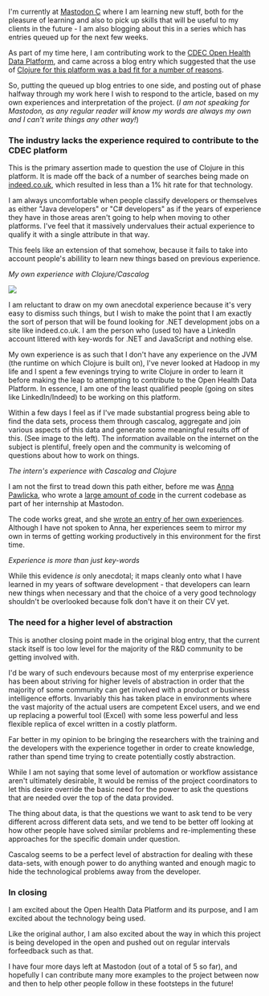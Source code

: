 I'm currently at [Mastodon C](https://www.mastodonc.com/) where I am learning new stuff, both for the pleasure of learning and also to pick up skills that will be useful to my clients in the future - I am also blogging about this in a series which has entries queued up for the next few weeks.

As part of my time here, I am contributing work to the [CDEC Open Health Data Platform](http://openhealthdata.cdehub.org/), and came across a blog entry which suggested that the use of [Clojure for this platform was a bad fit for a number of reasons](https://cde.catapult.org.uk/blogviews/-/asset_publisher/XwNC0wXN7ru2/blog/a-taste-of-things-to-come-so-how-do-we-write-our-own-recipes-?redirect=https://cde.catapult.org.uk/blogviews%3Fp_p_id%3D101_INSTANCE_XwNC0wXN7ru2%26p_p_lifecycle%3D0%26p_p_state%3Dnormal%26p_p_mode%3Dview%26p_p_col_id%3Dcolumn-2%26p_p_col_count%3D2).

So, putting the queued up blog entries to one side, and posting out of phase halfway through my work here I wish to respond to the article, based on my own experiences and interpretation of the project. (*I am not speaking for Mastodon, as any regular reader will know my words are always my own and I can't write things any other way!*)

### The industry lacks the experience required to contribute to the CDEC platform

This is the primary assertion made to question the use of Clojure in this platform. It is made off the back of a number of searches being made on [indeed.co.uk](http://indeed.co.uk), which resulted in less than a 1% hit rate for that technology. 

I am always uncomfortable when people classify developers or themselves as either "Java developers" or "C# developers" as if the years of experience they have in those areas aren't going to help when moving to other platforms.  I've feel that it massively undervalues their actual experience to qualify it with a single attribute in that way.

This feels like an extension of that somehow, because it fails to take into account people's abilility to learn new things based on previous experience.

*My own experience with Clojure/Cascalog*
 
 <img src="/img/map.png" class="pull-left">

I am reluctant to draw on my own anecdotal experience because it's very easy to dismiss such things, but I wish to make the point that I am exactly the sort of person that will be found looking for .NET development jobs on a site like indeed.co.uk. I am the person who (used to) have a LinkedIn account littered with key-words for .NET and JavaScript and nothing else.

My own experience is as such that I don't have any experience on the JVM (the runtime on which Clojure is built on), I've never looked at Hadoop in my life and I spent a few evenings trying to write Clojure in order to learn it before making the leap to attempting to contribute to the Open Health Data Platform. In essence, I am one of the least qualified people (going on sites like LinkedIn/Indeed) to be working on this platform.

Within a few days I feel as if I've made substantial progress being able to find the data sets, process them through cascalog, aggregate and join various aspects of this data and generate some meaningful results off of this.  (See image to the left). The information available on the internet on the subject is plentiful, freely open and the community is welcoming of questions about how to work on things.

*The intern's experience with Cascalog and Clojure*

I am not the first to tread down this path either, before me was [Anna Pawlicka](https://twitter.com/AnnaPawlicka), who wrote a [large amount of code](https://github.com/CDECatapult/cdec.openhealthdata/contributors) in the current codebase as part of her internship at Mastodon.

The code works great, and she [wrote an entry of her own experiences](http://annapawlicka.com/the-end-of-summer-the-end-of-internship-the-end-of-awesome/). Although I have not spoken to Anna, her experiences seem to mirror my own in terms of getting working productively in this environment for the first time.

*Experience is more than just key-words*

While this evidence *is* only anecdotal; it maps cleanly onto what I have learned in my years of software development - that developers can learn new things when necessary and that the choice of a very good technology shouldn't be overlooked because folk don't have it on their CV yet.

### The need for a higher level of abstraction

This is another closing point made in the original blog entry, that the current stack itself is too low level for the majority of the R&D community to be getting involved with.

I'd be wary of such endevours because most of my enterprise experience has been about striving for higher levels of abstraction in order that the majority of some community can get involved with a product or business intelligence efforts. Invariably this has taken place in environments where the vast majority of the actual users are competent Excel users, and we end up replacing a powerful tool (Excel) with some less powerful and less flexible replica of excel written in a costly platform.

Far better in my opinion to be bringing the researchers with the training and the developers with the experience together in order to create knowledge, rather than spend time trying to create potentially costly abstraction.

While I am not saying that some level of automation or workflow assistance aren't ultimately desirable, It would be remiss of the project coordinators to let this desire override the basic need for the power to ask the questions that are needed over the top of the data provided.

The thing about data, is that the questions we want to ask tend to be very different across different data sets, and we tend to be better off looking at how other people have solved similar problems and re-implementing these approaches for the specific domain under question.

Cascalog seems to be a perfect level of abstraction for dealing with these data-sets, with enough power to do anything wanted and enough magic to hide the technological problems away from the developer. 

### In closing

I am excited about the Open Health Data Platform and its purpose, and I am excited about the technology being used.

Like the original author, I am also excited about the way in which this project is being developed in the open and pushed out on regular intervals forfeedback such as that.

I have four more days left at Mastodon (out of a total of 5 so far), and hopefully I can contribute many more examples to the project between now and then to help other people follow in these footsteps in the future!

